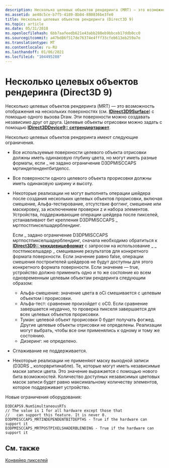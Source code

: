 ```yaml
---
description: Несколько целевых объектов рендеринга (MRT) — это возможность отображения на нескольких поверхностях (см. IDirect3D9Surface) с помощью одного вызова Draw.
ms.assetid: ae48c5ce-b7f5-4189-8b04-880836be3fe0
title: Несколько целевых объектов рендеринга (Direct3D 9)
ms.topic: article
ms.date: 05/31/2018
ms.openlocfilehash: 6bb7aafeedb621e43abb288eb9bbceb17ddb0cc0
ms.sourcegitcommit: a47bd86f517de76374e4fff33cfeb613eb259a7e
ms.translationtype: MT
ms.contentlocale: ru-RU
ms.lasthandoff: 01/06/2021
ms.locfileid: "104495288"
---
```

# <a name="multiple-render-targets-direct3d-9"></a>Несколько целевых объектов рендеринга (Direct3D 9)

Несколько целевых объектов рендеринга (MRT) — это возможность отображения на нескольких поверхностях (см. [**IDirect3D9Surface**](/windows/desktop/api)) с помощью одного вызова Draw. Эти поверхности можно создавать независимо друг от друга. Целевые объекты отрисовки можно задать с помощью [**IDirect3DDevice9:: сетрендертаржет**](/windows/win32/api/d3d9helper/nf-d3d9helper-idirect3ddevice9-setrendertarget).

Несколько целевых объектов рендеринга имеют следующие ограничения.

-   Все используемые поверхности целевого объекта отрисовки должны иметь одинаковую глубину цвета, но могут иметь разные форматы, если \_ не задано ограничение D3DPMISCCAPS мртиндепендентбитдепсс.
-   Все поверхности одного целевого объекта прорисовки должны иметь одинаковую ширину и высоту.
-   Некоторые реализации не могут выполнять операции шейдера после создания нескольких целевых объектов прорисовки, включая смешение, Альфа-тестирование, отсутствие фоггинг, смешение или маскировку, за исключением проверки z и набора элементов. Устройства, поддерживающие операции шейдера после пикселей, устанавливают бит крепления D3DPMISCCAPS \_ мртпостпикселшадерблендинг.

    Если \_ задано ограничение D3DPMISCCAPS мртпостпикселшадерблендинг, сначала необходимо обратиться к [**IDirect3D9:: чеккдевицеформат**](/windows/win32/api/d3d9/nf-d3d9-idirect3d9-checkdeviceformat) с запросом на использование \_ \_ постпикселшадер \_ смешивание результатов для конкретного формата поверхности. Если значение равно false, операции смешения построителей шейдеров не будут доступны для этого конкретного формата поверхности. Если значение — true, устройство должно применить одно и то же состояние ко всем одновременным целевым объектам рендеринга следующим образом:

    -   Альфа-смешение: значение цвета в oCi смешивается с целевым объектом i прорисовки.
    -   Альфа-тест: сравнение произойдет с oC0. Если сравнение завершается неудачно, то проверка пикселя завершается для всех целевых объектов прорисовки.
    -   Туман: целевой объект прорисовки 0 будет получать фогжед. Другие целевые объекты отрисовки не определены. Реализации могут выбрать, чтобы все они применялись к одному и тому же состоянию.
    -   Дизеринг: не определено.

-   Сглаживание не поддерживается.
-   Некоторые реализации не применяют маску выходной записи (D3DRS \_ колорвритинабле). Те, которые могут иметь независимые маски записи цвета. Это значение выражается с помощью нового бита возможностей. Количество доступных независимых цветовых масок записи будет равно максимальному количеству элементов, которое поддерживает устройство.

Новые ограничения оборудования:


```
D3DCAPS9.NumSimultaneousRTs         
// The value is 1 for all hardware except those that  
//   can support this feature. It is never 0.
D3DPMISCCAPS_MRTINDEPENDENTBITDEPTHS - True if the hardware can support it
D3DPMISCCAPS_MRTPOSTPIXELSHADERBLENDING - True if the hardware can support it
```



## <a name="related-topics"></a>См. также

<dl> <dt>

[Конвейер пикселей](pixel-pipeline.md)
</dt> </dl>

 

 
